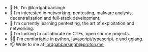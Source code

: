 - 👋 Hi, I’m @lordgabbarsingh
- 👀 I’m interested in networking, pentesting, malware analysis, decentralisation and full-stack development.
- 🌱 I’m currently learning pentesting, the art of exploitation and networking.
- 💞️ I’m looking to collaborate on CTFs, open source projects.
- 🏋️‍♀️ I'm comfortable in python, javascript/typescript, c and golang.
- 📫 Write to me at lordgabbarsingh@proton.me

<!---
lordgabbarsingh/lordgabbarsingh is a ✨ special ✨ repository because its `README.md` (this file) appears on your GitHub profile.
You can click the Preview link to take a look at your changes.
--->
